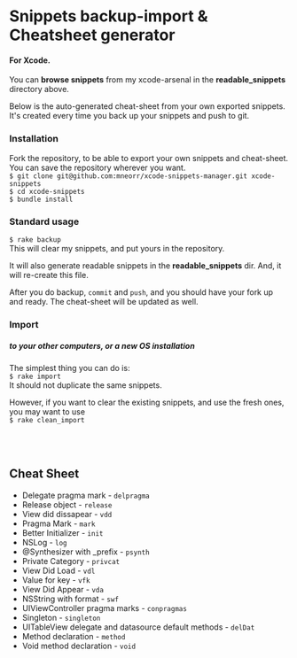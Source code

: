 # Snippets backup-import & Cheatsheet generator
#### For Xcode.
You can __browse snippets__ from my xcode-arsenal in the __readable_snippets__ directory above.

Below is the auto-generated cheat-sheet from your own exported snippets.
It's created every time you back up your snippets and push to git.

### Installation
Fork the repository, to be able to export your own snippets and cheat-sheet. <br>
You can save the repository wherever you want. <br>
`$ git clone git@github.com:mneorr/xcode-snippets-manager.git xcode-snippets` <br>
`$ cd xcode-snippets` <br>
`$ bundle install`

### Standard usage
``$ rake backup`` <br>
This will clear my snippets, and put yours in the repository.

It will also generate readable snippets in the __readable_snippets__ dir.
And, it will re-create this file.

After you do backup, `commit` and `push`, and you should have your fork up and ready.
The cheat-sheet will be updated as well.

### Import
##### to your other computers, or a new OS installation
The simplest thing you can do is:
<br>
`$ rake import`
<br>
It should not duplicate the same snippets.

However, if you want to clear the existing snippets, and use the fresh ones, you may want to use <br>
`$ rake clean_import`

<br><br>

## Cheat Sheet
		
* Delegate pragma mark - `delpragma`
* Release object - `release`
* View did dissapear - `vdd`
* Pragma Mark - `mark`
* Better Initializer - `init`
* NSLog - `log`
* @Synthesizer with _prefix - `psynth`
* Private Category - `privcat`
* View Did Load - `vdl`
* Value for key - `vfk`
* View Did Appear - `vda`
* NSString with format - `swf`
* UIViewController pragma marks - `conpragmas`
* Singleton - `singleton`
* UITableView delegate and datasource default methods - `delDat`
* Method declaration - `method`
* Void method declaration - `void`
